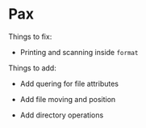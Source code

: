 # Pax

Things to fix:

- Printing and scanning inside `format`

Things to add:

- Add quering for file attributes

- Add file moving and position

- Add directory operations
